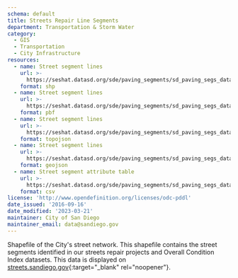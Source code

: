 ```yaml
---
schema: default
title: Streets Repair Line Segments
department: Transportation & Storm Water
category:
  - GIS
  - Transportation
  - City Infrastructure
resources:
  - name: Street segment lines
    url: >-
      https://seshat.datasd.org/sde/paving_segments/sd_paving_segs_datasd.zip
    format: shp
  - name: Street segment lines
    url: >-
      https://seshat.datasd.org/sde/paving_segments/sd_paving_segs_datasd.pbf
    format: pbf
  - name: Street segment lines
    url: >-
      https://seshat.datasd.org/sde/paving_segments/sd_paving_segs_datasd.topo.json
    format: topojson
  - name: Street segment lines
    url: >-
      https://seshat.datasd.org/sde/paving_segments/sd_paving_segs_datasd.geojson
    format: geojson
  - name: Street segment attribute table
    url: >-
      https://seshat.datasd.org/sde/paving_segments/sd_paving_segs_datasd.csv
    format: csv
license: 'http://www.opendefinition.org/licenses/odc-pddl'
date_issued: '2016-09-16'
date_modified: '2023-03-21'
maintainer: City of San Diego
maintainer_email: data@sandiego.gov
---
```

Shapefile of the City's street network. This shapefile contains the street segments identified in our streets repair projects and Overall Condition Index datasets. This data is displayed on [streets.sandiego.gov](http://streets.sandiego.gov){:target="_blank" rel="noopener"}.
